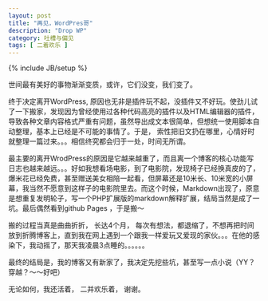 ```yaml
---
layout: post
title: "再见，WordPres哥"
description: "Drop WP"
category: 吐槽与偏见 
tags: [ 二着欢乐 ]
---
```

{% include JB/setup %}



世间最有美好的事物渐渐变质，或许，它们没变，我们变了。

终于决定离开WordPress, 原因也无非是插件玩不起，没插件又不好玩。使劲儿试了一下搬家，发现因为曾经使用过各种代码高亮的插件以及HTML编辑器的插件，导致各种文章内容格式严重有问题，虽然导出成文本很简单，但想统一使用脚本自动整理，基本上已经是不可能的事情了。于是， 索性把旧文扔在哪里，心情好时就整理一篇过来。。。相信终究都会归于一处，时间无所谓。

最主要的离开WrodPress的原因是它越来越重了，而且离一个博客的核心功能写日志也越来越远。。。好如我想看场电影，到了电影院，发现椅子已经换真皮的了，爆米花已经免费，甚至赠送美女相陪一起看，但屏幕还是10米长、10米宽的小屏幕，我当然不愿意到这样子的电影院里去。而这个时候，Markdown出现了，原意是想重复发明轮子，写一个PHP扩展版的markdown解释扩展，结局当然是成了一坑。最后偶然看到github Pages ，于是搬～

搬的过程当真是曲曲折折， 长达4个月， 每次有想法，都退缩了，不想再把时间放到折腾博客上，直到我在网上遇到一个跟我一样爱玩又爱现的家伙。。。在他的感染下，我动摇了，那天我凌晨3点睡的。。。。。。

最终的结局是，我的博客又有新家了，我决定先挖些坑，甚至写一点小说（YY？穿越？～～好吧）

无论如何，我还活着， 二并欢乐着， 谢谢。
